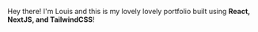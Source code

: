 Hey there! I'm Louis and this is my lovely lovely portfolio built using **React, NextJS, and TailwindCSS**!
